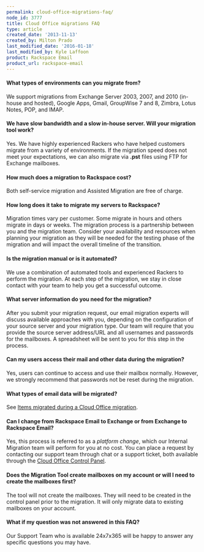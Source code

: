 ```yaml
---
permalink: cloud-office-migrations-faq/
node_id: 3777
title: Cloud Office migrations FAQ
type: article
created_date: '2013-11-13'
created_by: Milton Prado
last_modified_date: '2016-01-18'
last_modified_by: Kyle Laffoon
product: Rackspace Email
product_url: rackspace-email
---
```


#### What types of environments can you migrate from?

We support migrations from Exchange Server 2003, 2007, and 2010 (in-house and hosted), Google Apps, Gmail, GroupWise 7 and 8, Zimbra, Lotus Notes, POP, and IMAP.

#### We have slow bandwidth and a slow in-house server. Will your migration tool work?

Yes. We have highly experienced Rackers who have helped customers migrate from a variety of environments. If the migration speed does not meet your expectations, we can also migrate via **.pst** files using FTP for Exchange mailboxes.

#### How much does a migration to Rackspace cost?

Both self-service migration and Assisted Migration are free of charge.

#### How long does it take to migrate my servers to Rackspace?

Migration times vary per customer. Some migrate in hours and others migrate in days or weeks. The migration process is a partnership between you and the migration team. Consider your availability and resources when planning your migration as they will be needed for the testing phase of the migration and will impact the overall timeline of the transition.

#### Is the migration manual or is it automated?

We use a combination of automated tools and experienced Rackers to perform the migration. At each step of the migration, we stay in close contact with your team to help you get a successful outcome.

#### What server information do you need for the migration?

After you submit your migration request, our email migration experts will discuss available approaches with you, depending on the configuration of your source server and your migration type. Our team will require that you provide the source server address/URL and all usernames and passwords for the mailboxes. A spreadsheet will be sent to you for this step in the process.

#### Can my users access their mail and other data during the migration?

Yes, users can continue to access and use their mailbox normally. However, we strongly recommend that passwords not be reset during the migration.

#### What types of email data will be migrated?

See [Items migrated during a Cloud Office migration](/how-to/items-migrated-during-an-cloud-office-migration).

#### Can I change from Rackspace Email to Exchange or from Exchange to Rackspace Email?

Yes, this process is referred to as a *platform change*, which our Internal Migration team will perform for you at no cost. You can place a request by contacting our support team through chat or a support ticket, both available through the [Cloud Office Control Panel](https://cp.rackspace.com/).

#### Does the Migration Tool create mailboxes on my account or will I need to create the mailboxes first?

The tool will not create the mailboxes. They will need to be created in the control panel prior to the migration. It will only migrate data to existing mailboxes on your account.

#### What if my question was not answered in this FAQ?

Our Support Team who is available 24x7x365 will be happy to answer any specific questions you may have.
